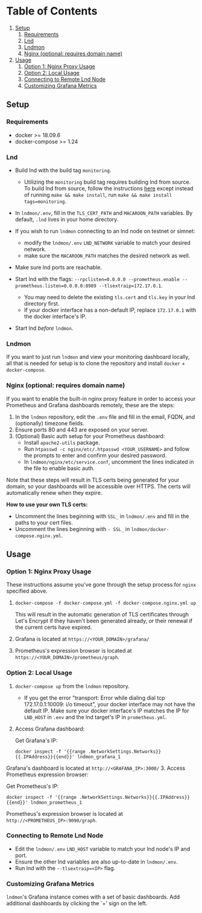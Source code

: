 # Table of Contents
1. [Setup](#setup)
   1. [Requirements](#requirements)
   2. [Lnd](#lnd)
   3. [Lndmon](#lndmon)
   4. [Nginx (optional: requires domain name)](#nginx-optional-requires-domain-name)
2. [Usage](#usage)
    1. [Option 1: Nginx Proxy Usage](#option-1-nginx-proxy-usage)
    2. [Option 2: Local Usage](#option-2-local-usage)
    3. [Connecting to Remote Lnd Node](#connecting-to-remote-lnd-node)
    4. [Customizing Grafana Metrics](#customizing-grafana-metrics)

## Setup

### Requirements
* docker >= 18.09.6
* docker-compose >= 1.24

### Lnd
- Build lnd with the build tag `monitoring`.

    * Utilizing the `monitoring` build tag requires building lnd from source. To build lnd from source, follow the instructions [here](https://github.com/lightningnetwork/lnd/blob/master/docs/INSTALL.md) except instead of running `make && make install`, run `make && make install tags=monitoring`.
- In `lndmon/.env`, fill in the `TLS_CERT_PATH` and `MACAROON_PATH` variables. By default, `.lnd` lives in your home directory.
- If you wish to run `lndmon` connecting to an lnd node on testnet or simnet:
   * modify the `lndmon/.env` `LND_NETWORK` variable to match your desired network.
   * make sure the `MACAROON_PATH` matches the desired network as well.
- Make sure lnd ports are reachable.
- Start lnd with the flags: `--rpclisten=0.0.0.0 --prometheus.enable --prometheus.listen=0.0.0.0:8989 --tlsextraip=172.17.0.1`.
   * You may need to delete the existing `tls.cert` and `tls.key` in your lnd directory first.
   * If your docker interface has a non-default IP, replace `172.17.0.1` with the docker interface's IP.
- Start lnd *before* `lndmon`.

### Lndmon
If you want to just run `lndmon` and view your monitoring dashboard locally, all that is needed for setup is to clone the repository and install `docker` + `docker-compose`.

### Nginx (optional: requires domain name)
If you want to enable the built-in nginx proxy feature in order to access your Prometheus and Grafana dashboards remotely, these are the steps:
1. In the `lndmon` repository, edit the `.env` file and fill in the email, FQDN, and (optionally) timezone fields.
2. Ensure ports 80 and 443 are exposed on your server.
3. (Optional) Basic auth setup for your Prometheus dashboard:
   - Install `apache2-utils` package.
   - Run `htpasswd -c nginx/etc/.htpasswd <YOUR_USERNAME>` and follow the prompts to enter and confirm your desired password.
   - In `lndmon/nginx/etc/service.conf`, uncomment the lines indicated in the file to enable basic auth.


Note that these steps will result in TLS certs being generated for your domain, so your dashboards will be accessible over HTTPS. The certs will automatically renew when they expire.

**How to use your own TLS certs:**
* Uncomment the lines beginning with `SSL_`  in `lndmon/.env` and fill in the paths to your cert files.
* Uncomment the lines beginning with `- SSL_` in `lndmon/docker-compose.nginx.yml`.
   
## Usage
### Option 1: Nginx Proxy Usage
These instructions assume you've gone through the setup process for `nginx` specified above.
1. `docker-compose -f docker-compose.yml -f docker-compose.nginx.yml up`

   This will result in the automatic generation of TLS certificates through Let's Encrypt if they haven't been generated already, or their renewal if the current certs have expired.
2. Grafana is located at `https://<YOUR_DOMAIN>/grafana/`
3. Prometheus's expression browser is located at `https://<YOUR_DOMAIN>/prometheus/graph`.

### Option 2: Local Usage
1. `docker-compose up` from the `lndmon` repository.
    * If you get the error "transport: Error while dialing dial tcp 172.17.0.1:10009: i/o timeout", your docker interface may not have the default IP. Make sure your docker interface's IP matches the IP for `LND_HOST` in `.env` and the lnd target's IP in `prometheus.yml`.
2. Access Grafana dashboard: 

   Get Grafana's IP:

   ```
   docker inspect -f '{{range .NetworkSettings.Networks}}{{.IPAddress}}{{end}}' lndmon_grafana_1
   ```
 Grafana's dashboard is located at `http://<GRAFANA_IP>:3000/`
3. Access Prometheus expression browser:
   
   Get Prometheus's IP:

   ```
   docker inspect -f '{{range .NetworkSettings.Networks}}{{.IPAddress}}{{end}}' lndmon_prometheus_1
   ```
Prometheus's expression browser is located at `http://<PROMETHEUS_IP>:9090/graph`.

### Connecting to Remote Lnd Node
* Edit the `lndmon/.env` `LND_HOST` variable to match your lnd node's IP and port.
* Ensure the other lnd variables are also up-to-date in `lndmon/.env`.
* Run lnd with the `--tlsextraip=<IP>` flag.

### Customizing Grafana Metrics
`lndmon`'s Grafana instance comes with a set of basic dashboards. Add additional dashboards by clicking the `+' sign on the left.
